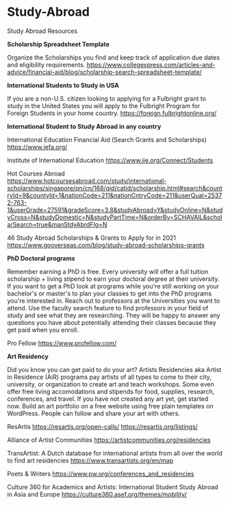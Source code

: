 # Study-Abroad
Study Abroad Resources


**Scholarship Spreadsheet Template**

Organize the Scholarships you find and keep track of application due dates and eligibility requirements. 
https://www.collegexpress.com/articles-and-advice/financial-aid/blog/scholarship-search-spreadsheet-template/


**International Students to Study in USA**

If you are a non-U.S. citizen looking to applying for a Fulbright grant to study in the United States you will apply to the Fulbright Program for Foreign Students in your home country.
https://foreign.fulbrightonline.org/


**International Student to Study Abroad in any country**

International Education Financial Aid (Search Grants and Scholarships) 
https://www.iefa.org/


Institute of International Education
https://www.iie.org/Connect/Students


Hot Courses Abroad
https://www.hotcoursesabroad.com/study/international-scholarships/singapore/qn/cn/168/qid/catid/scholarship.html#search&countryId=9&countyId=1&nationCode=211&nationCntryCode=211&userQual=25372-763-1&userGrade=27591&gradeScore=3.8&studyAbroad=Y&studyOnline=N&studyCross=N&studyDomestic=N&studyPartTime=N&orderBy=SCHAVAIL&scholarSearch=true&manStdyAbrdFlg=N


46 Study Abroad Scholarships & Grants to Apply for in 2021
https://www.gooverseas.com/blog/study-abroad-scholarships-grants


**PhD Doctoral programs**

Remember earning a PhD is free. Every university will offer a full tuition scholarship + living stipend to earn your doctoral degree at their university. If you want to get a PhD look at programs while you're still working on your bachelor's or master's to plan your classes to get into the PhD programs you're interested in. Reach out to professors at the Universities you want to attend. Use the faculty search feature to find professors in your field of study and see what they are researching. They will be happy to answer any questions you have about potentially attending their classes because they get paid when you enroll. 

Pro Fellow
https://www.profellow.com/


**Art Residency**

Did you know you can get paid to do your art? Artists Residencies aka Artist in Residence (AiR) programs pay artists of all types to come to their city, university, or organization to create art and teach workshops. Some even offer free living accomodations and stipends for food, supplies, research, conferences, and travel. If you have not created any art yet, get started now. Build an art portfolio on a free website using free plain templates on WordPress. People can follow and share your art with others. 

ResArtis
https://resartis.org/open-calls/
https://resartis.org/listings/


Alliance of Artist Communities
https://artistcommunities.org/residencies


TransArtist: A Dutch database for international artists from all over the world to find art residencies
https://www.transartists.org/en/map


Poets & Writers 
https://www.pw.org/conferences_and_residencies


Culture 360 for Academics and Artists: International Student Study Abroad in Asia and Europe 
https://culture360.asef.org/themes/mobility/
